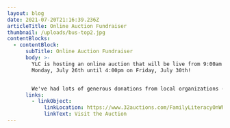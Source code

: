 ```yaml
---
layout: blog
date: 2021-07-20T21:16:39.236Z
articleTitle: Online Auction Fundraiser
thumbnail: /uploads/bus-top2.jpg
contentBlocks:
  - contentBlock:
      subTitle: Online Auction Fundraiser
      body: >-
        YLC is hosting an online auction that will be live from 9:00am on
        Monday, July 26th until 4:00pm on Friday, July 30th! 


        We've had lots of generous donations from local organizations - check them out with the link below.
      links:
        - linkObject:
            linkLocation: https://www.32auctions.com/FamilyLiteracyOnWheels
            linkText: Visit the Auction
---
```

